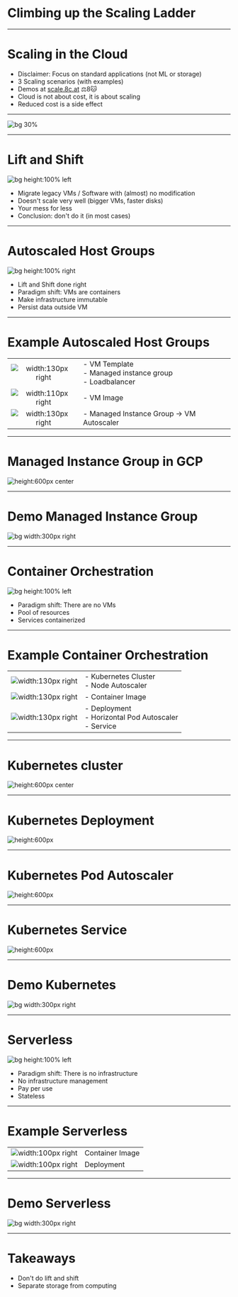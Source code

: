 Climbing up the Scaling Ladder
==============================


<!-- $size: 16:9 -->


---

# Scaling in the Cloud

- Disclaimer: Focus on standard applications (not ML or storage)
- 3 Scaling scenarios (with examples)
- Demos at [scale.8c.at](https://github.com/bastiandg/scaling-in-the-cloud/) ⚖️8️🐱
- Cloud is not about cost, it is about scaling
- Reduced cost is a side effect

<!--- side effect: acceleration-->

---

![bg 30%](images/scaling-ladder.png)

---

# Lift and Shift

<!--![bg width:600px left](images/house-cropped.jpg)-->
![bg height:100% left](images/house-cropped.jpg)

- Migrate legacy VMs / Software with (almost) no modification
- Doesn't scale very well (bigger VMs, faster disks)
- Your mess for less
- Conclusion: don't do it (in most cases)

<!--https://pixabay.com/photos/house-uprooted-installation-1614922/-->

<!--- Velostrata-->

<!-- # immutable infrastructure-->

<!--- Computing infrastructure doesn't change at runtime-->
<!--- Operating System images are prebuilt-->
<!--- Separation of storage and computing-->

---

# Autoscaled Host Groups

![bg height:100% right](images/terracotta-army-cropped.jpg)
- Lift and Shift done right
- Paradigm shift: VMs are containers
- Make infrastructure immutable
- Persist data outside VM
<!--- vm scaling mechanisms of the cloud (gcp: managed instance group)-->

---

# Example Autoscaled Host Groups

<style scoped>
table, td, th, tr {
    border: none;
}
</style>

| | |
|:--------:|-------------|
| ![width:130px right](images/terraform-logo.svg) | - VM Template <br> - Managed instance group <br> - Loadbalancer|
| ![width:110px right](images/packer-logo.svg) | - VM Image |
| ![width:130px right](images/gce-logo.svg) | - Managed Instance Group -> VM Autoscaler |

<!--- Scaling unit: VM-->
<!--- Packer-->

---

# Managed Instance Group in GCP

<style scoped>
section {
    text-align: center;
}
</style>

![height:600px center](images/managed-instance-group.png)

---

# Demo Managed Instance Group

![bg width:300px right](images/demo.png)

---

# Container Orchestration

<!--https://pixabay.com/photos/search/harbor%20container/-->
<!--https://pixabay.com/photos/hamburg-port-of-hamburg-3021820/-->
<!--https://pixabay.com/photos/port-ships-cranes-load-containers-675539/-->
<!--https://pixabay.com/photos/port-ships-cranes-load-containers-614543/-->
![bg height:100% left](images/port-cropped.jpg)
- Paradigm shift: There are no VMs <!--- TODO -->
- Pool of resources
- Services containerized

---

# Example Container Orchestration

<style scoped>
table, td, th, tr {
    border: none;
}
</style>

| | |
|:--------:|-------------|
| ![width:130px right](images/terraform-logo.svg) | - Kubernetes Cluster <br> - Node Autoscaler|
| ![width:130px right](images/docker-logo.png) | - Container Image |
| ![width:130px right](images/kubernetes-logo.png) | - Deployment <br> - Horizontal Pod Autoscaler <br> - Service|

---

# Kubernetes cluster

<style scoped>
section {
    text-align: center;
}
</style>

![height:600px center](images/kubernetes-deployment1.png)

---

# Kubernetes Deployment

<style scoped>
section {
    text-align: center;
}
</style>


![height:600px](images/kubernetes-deployment2.png)

---

# Kubernetes Pod Autoscaler

<style scoped>
section {
    text-align: center;
}
</style>

![height:600px](images/kubernetes-deployment3.png)

---

# Kubernetes Service

<style scoped>
section {
    text-align: center;
}
</style>

![height:600px](images/kubernetes-deployment4.png)

---

# Demo Kubernetes

![bg width:300px right](images/demo.png)

---

# Serverless

![bg height:100% left](images/balloons-cropped.jpg)

- Paradigm shift: There is no infrastructure <!--- TODO -->
- No infrastructure management
- Pay per use
- Stateless

---

<!--border-bottom: 0px solid black;-->
# Example Serverless
<style scoped>
table, td, th, tr {
    border: none;
}
</style>

| | |
|----------|-------------|
| ![width:100px right](images/docker-logo.png) |  Container Image|
| ![width:100px right](images/cloud-run-logo.svg) |  Deployment |

---

# Demo Serverless

![bg width:300px right](images/demo.png)

---

# Takeaways

- Don't do lift and shift
- Separate storage from computing

<!--- TODO Don't use Docker as a light VM-->
